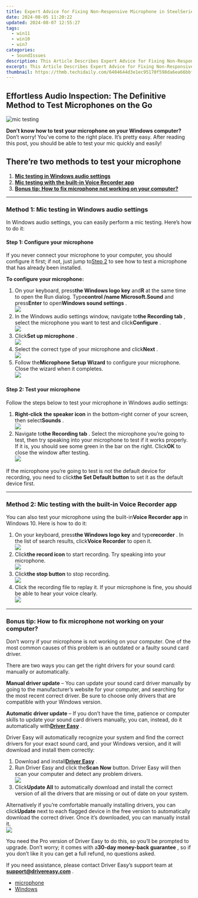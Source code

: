 ```yaml
---
title: Expert Advice for Fixing Non-Responsive Microphone in SteelSeries Arctis 1
date: 2024-08-05 11:20:22
updated: 2024-08-07 12:55:27
tags:
  - win11
  - win10
  - win7
categories:
  - SoundIssues
description: This Article Describes Expert Advice for Fixing Non-Responsive Microphone in SteelSeries Arctis 1
excerpt: This Article Describes Expert Advice for Fixing Non-Responsive Microphone in SteelSeries Arctis 1
thumbnail: https://thmb.techidaily.com/6404644d3e1ec95170f598da6ea66bbff597c34cc3f9580cc8d7755b3643dcab.png
---
```


## Effortless Audio Inspection: The Definitive Method to Test Microphones on the Go

![mic testing](https://images.drivereasy.com/wp-content/uploads/2019/05/mic1.png)

 **Don’t know how to test your microphone on your Windows computer?** Don’t worry! You’ve come to the right place. It’s pretty easy. After reading this post, you should be able to test your mic quickly and easily!

## There’re two methods to test your microphone

1. **[Mic testing in Windows audio settings](https://tools.techidaily.com/drivereasy/download/)**
2. **[Mic testing with the built-in Voice Recorder app](https://tools.techidaily.com/drivereasy/download/)**
3. **[Bonus tip: How to fix microphone not working on your computer?](https://tools.techidaily.com/drivereasy/download/)**

---

### Method 1: Mic testing in Windows audio settings

 In Windows audio settings, you can easily perform a mic testing. Here’s how to do it:

#### Step 1: Configure your microphone

 If you never connect your microphone to your computer, you should configure it first; if not, just jump to[Step 2](https://tools.techidaily.com/drivereasy/download/) to see how to test a microphone that has already been installed.

**To configure your microphone:**

1. On your keyboard, press**the Windows logo key** and**R** at the same time to open the Run dialog. Type**control /name Microsoft.Sound** and press**Enter** to open**Windows sound settings** .  
![](https://images.drivereasy.com/wp-content/uploads/2019/05/2019-09-20_11-36-29-1.png)
2. In the Windows audio settings window, navigate to**the Recording tab** , select the microphone you want to test and click**Configure** .  
![](https://images.drivereasy.com/wp-content/uploads/2019/05/2019-09-20_11-37-58.png)
3. Click**Set up microphone** .  
![](https://images.drivereasy.com/wp-content/uploads/2019/05/2019-09-20_11-38-40.png)
4. Select the correct type of your microphone and click**Next** .  
![](https://images.drivereasy.com/wp-content/uploads/2019/05/2019-09-20_11-39-30.png)
5. Follow the**Microphone Setup Wizard** to configure your microphone. Close the wizard when it completes.  
![](https://images.drivereasy.com/wp-content/uploads/2019/05/2019-09-20_11-40-26.png)

#### Step 2: Test your microphone

Follow the steps below to test your microphone in Windows audio settings:

1. **Right-click** **the speaker icon** in the bottom-right corner of your screen, then select**Sounds** .  
![](https://images.drivereasy.com/wp-content/uploads/2019/05/2019-09-20_11-41-21.png)
2. Navigate to**the Recording tab** . Select the microphone you’re going to test, then try speaking into your microphone to test if it works properly. If it is, you should see some green in the bar on the right. Click**OK** to close the window after testing.  
![](https://images.drivereasy.com/wp-content/uploads/2019/05/2019-09-20_11-42-45.png)

 If the microphone you’re going to test is not the default device for recording, you need to click**the Set Default button** to set it as the default device first.

---

### Method 2: Mic testing with the built-in Voice Recorder app

 You can also test your microphone using the built-in**Voice Recorder app** in Windows 10\. Here is how to do it:

1. On your keyboard, press**the Windows logo key** and type**recorder** . In the list of search results, click**Voice Recorder** to open it.  
![](https://images.drivereasy.com/wp-content/uploads/2019/05/2019-09-20_11-44-48.png)
2. Click**the record icon** to start recording. Try speaking into your microphone.  
![](https://images.drivereasy.com/wp-content/uploads/2019/05/2019-09-20_11-45-47.png)
3. Click**the stop button** to stop recording.  
![](https://images.drivereasy.com/wp-content/uploads/2019/05/2019-09-20_11-46-27.png)
4. Click the recording file to replay it. If your microphone is fine, you should be able to hear your voice clearly.  
![](https://images.drivereasy.com/wp-content/uploads/2019/05/2019-09-20_11-47-16.png)

---

### Bonus tip: How to fix microphone not working on your computer?

 Don’t worry if your microphone is not working on your computer. One of the most common causes of this problem is an outdated or a faulty sound card driver.

 There are two ways you can get the right drivers for your sound card: manually or automatically.

**Manual driver update** – You can update your sound card driver manually by going to the manufacturer’s website for your computer, and searching for the most recent correct driver. Be sure to choose only drivers that are compatible with your Windows version.

**Automatic driver update** – If you don’t have the time, patience or computer skills to update your sound card drivers manually, you can, instead, do it automatically with[**Driver Easy**](https://tools.techidaily.com/drivereasy/download/) .

 Driver Easy will automatically recognize your system and find the correct drivers for your exact sound card, and your Windows version, and it will download and install them correctly:

1. Download and install[**Driver Easy**](https://tools.techidaily.com/drivereasy/download/) .
2. Run Driver Easy and click the**Scan Now** button. Driver Easy will then scan your computer and detect any problem drivers.  
![](https://images.drivereasy.com/wp-content/uploads/2019/05/2019-09-20_11-48-18.png)
3. Click**Update All** to automatically download and install the correct version of all the drivers that are missing or out of date on your system.  

 Alternatively if you’re comfortable manually installing drivers, you can click**Update** next to each flagged device in the free version to automatically download the correct driver. Once it’s downloaded, you can manually install it.  
![](https://images.drivereasy.com/wp-content/uploads/2019/05/2019-09-20_11-49-09.png)

 You need the Pro version of Driver Easy to do this, so you’ll be prompted to upgrade. Don’t worry; it comes with a**30-day money-back guarantee** , so if you don’t like it you can get a full refund, no questions asked.

 If you need assistance, please contact Driver Easy’s support team at **[support@drivereasy.com](https://tools.techidaily.com/drivereasy/download/)**  .

* [microphone](https://tools.techidaily.com/drivereasy/download/)
* [Windows](https://tools.techidaily.com/drivereasy/download/)

<ins class="adsbygoogle"
     style="display:block"
     data-ad-format="autorelaxed"
     data-ad-client="ca-pub-7571918770474297"
     data-ad-slot="1223367746"></ins>



<ins class="adsbygoogle"
     style="display:block"
     data-ad-client="ca-pub-7571918770474297"
     data-ad-slot="8358498916"
     data-ad-format="auto"
     data-full-width-responsive="true"></ins>
